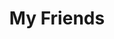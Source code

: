 ---
friends: true
title: My Friends
description: A life without a friend is a life without a sun.
permalink: /friends/
list:
  -
    name: pengzhanbo
    link: https://pengzhanbo.cn/
    avatar: https://github.com/pengzhanbo.png
    desc: 即使慢，驰而不息，纵会落后，纵会失败，但必须能够到达他所向的目标。
  -
    name: YOAKE
    link: https://github.com/YOYOYOAKE
    avatar: https://github.com/YOYOYOAKE.png
    desc: Birds are born with no shackles.
  -
    name: Moiads
    link: https://moiads.xyz/
    avatar: https://github.com/moiseak.png
    desc: 不要温和地走进那个良夜。
---